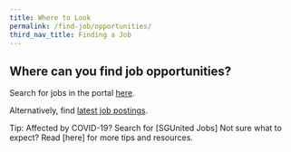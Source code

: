```yaml
---
title: Where to Look
permalink: /find-job/opportunities/
third_nav_title: Finding a Job
---
```



## Where can you find job opportunities?

Search for jobs in the portal [here](https://www.mycareersfuture.sg/).

Alternatively, find [latest job postings](https://www.mycareersfuture.sg/search?sortBy=new_posting_date&page=0).

Tip: Affected by COVID-19? Search for [SGUnited Jobs] 
Not sure what to expect? Read [here] for more tips and resources.
